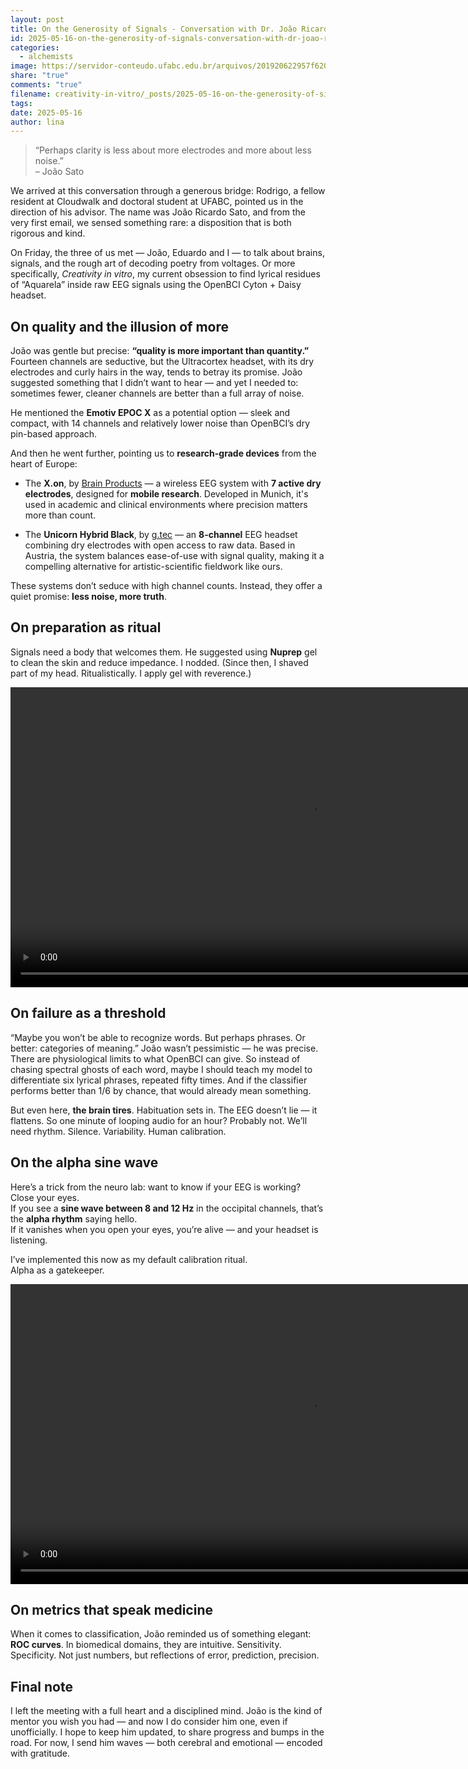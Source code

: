 ```yaml
---
layout: post
title: On the Generosity of Signals - Conversation with Dr. João Ricardo Sato
id: 2025-05-16-on-the-generosity-of-signals-conversation-with-dr-joao-ricardo-sato.md
categories:
  - alchemists
image: https://servidor-conteudo.ufabc.edu.br/arquivos/201920622957f62088250176c285547ba/servletrecuperafoto.jpeg
share: "true"
comments: "true"
filename: creativity-in-vitro/_posts/2025-05-16-on-the-generosity-of-signals-conversation-with-dr-joao-ricardo-sato.md
tags: 
date: 2025-05-16
author: lina
---
```


> “Perhaps clarity is less about more electrodes and more about less noise.”  
> – João Sato

We arrived at this conversation through a generous bridge: Rodrigo, a fellow resident at Cloudwalk and doctoral student at UFABC, pointed us in the direction of his advisor. The name was João Ricardo Sato, and from the very first email, we sensed something rare: a disposition that is both rigorous and kind.

On Friday, the three of us met — João, Eduardo and I — to talk about brains, signals, and the rough art of decoding poetry from voltages. Or more specifically, _Creativity in vitro_, my current obsession to find lyrical residues of “Aquarela” inside raw EEG signals using the OpenBCI Cyton + Daisy headset.

## On quality and the illusion of more

João was gentle but precise: **“quality is more important than quantity.”** Fourteen channels are seductive, but the Ultracortex headset, with its dry electrodes and curly hairs in the way, tends to betray its promise. João suggested something that I didn’t want to hear — and yet I needed to: sometimes fewer, cleaner channels are better than a full array of noise.

He mentioned the **Emotiv EPOC X** as a potential option — sleek and compact, with 14 channels and relatively lower noise than OpenBCI’s dry pin-based approach.

And then he went further, pointing us to **research-grade devices** from the heart of Europe:

- The **X.on**, by [Brain Products](https://shop.brainproducts.com/brand/x-on/) — a wireless EEG system with **7 active dry electrodes**, designed for **mobile research**. Developed in Munich, it's used in academic and clinical environments where precision matters more than count.
    
- The **Unicorn Hybrid Black**, by [g.tec](https://www.gtec.at/product/unicorn-hybrid-black/) — an **8-channel** EEG headset combining dry electrodes with open access to raw data. Based in Austria, the system balances ease-of-use with signal quality, making it a compelling alternative for artistic-scientific fieldwork like ours.

These systems don’t seduce with high channel counts. Instead, they offer a quiet promise: **less noise, more truth**.

## On preparation as ritual

Signals need a body that welcomes them. He suggested using **Nuprep** gel to clean the skin and reduce impedance. I nodded. (Since then, I shaved part of my head. Ritualistically. I apply gel with reverence.)

<div style="width:80%;height:480px;background-color:black;text-align:center;">
  <video style="height:100%;" controls>
    <source src="https://video-downloads.googleusercontent.com/ADGPM2lVQFuzQiI2s-QKapofNqRy9ekAZLL6_uK66SwaXoLZdcDP5SsOkOL0QZT1qipsN5y07bA9BSTZzXQA7dH93Z3Q682P8khk_9eIWgr1-gYHpHFzu9Km6O7xr908P0p-XCSCJ4Jm1LC2AuEm9ODuDZylBBUDWI3sVbONfea47MS3sLuBQM9MEkkl7JKOxTaEt9WZt3dXpPG6e2tVviUo2zjet0MykriueCXQ54BuX7ThXmXiQq4wT_GRZDpT0pqULO5uG6BY1lpolvjEui4lOc99jR2K4wLLVqfeX777ZwfJjnFBYijwkrTxmkos2KvColoNvM5zyhwONgLK_zjfAq6ty0WL2WFifDK_VscB1EDNFwYLbZJi04UccITPAAPLGGVognmdcX6Zf9sDYEmkazLHmnogCH7szMC0_XReG7ZF9irPOmzL6qFUsPm2zUzdOflia_gr9DCWL2bVQgPjQ2DaCctb8ojjbvQ2m3ieH-8_v1c-jfmXH5M8cvspjGbxy_dSmu4WYg1qFhS1wWnk3msYjDo_MmaxLoirvgRPAuXJ-YO947BP63aYjxjDdcfLqXMpoTBUVLIThzci38b0uOIBhYn3vE9bL-0wcnzsDwb8Vo7EiH04gvI9RK-Nae3kDV3MB71KyE5Q9rfKpOcrgRf848ULTNyaf1KNaqBCwtDU-hWYd4k2PBTx02XTJ1PTvP_FXZBI3QRpbZLY14FceSOzPtlHD3kYU5zZAtrDS902Q-sEhlOKowrcsCj2CujOdFi_7EArBpyprk4WLvV8NljmIcAZLZvD0ICG5oe5N7iWCzrvnP3_mziDynbgBSrTX01kMkABI1nl0-jDXVCpVE_1_eXYCsXddNfWY6FrHgi1jTdDZMiF81h3J-xj0Iq0hAHYApC5TpfCZ8xhh1HDtHVRQHk9I7kLcR-LpPdIlj7TxL41SBbLOG5Obxa890VI6AKJZNcvI5pPaz-RxNyr9xrz5EhAG9uHGZHoY4Sjjeetvu7afrSJymfXfBSwgGX0dvKE9u7KyQfVNFkq7MqkqwFlAMlKN19uA_UF5UfclcT0Uq_--87figMzGUiQaiqMDyizCOkEgJIL2UGMWu7V1R0z7dnYMG0q-YymKADXBkEfLIRd_NHsAuUntxvUryLtGdTW_VseM-_QdE7qZvu_7-MWcKxaCLRTffoDocciJQCKSCo_QLA?authuser=0" type="video/mp4">
  </video>
</div>

## On failure as a threshold

“Maybe you won’t be able to recognize words. But perhaps phrases. Or better: categories of meaning.” João wasn’t pessimistic — he was precise. There are physiological limits to what OpenBCI can give. So instead of chasing spectral ghosts of each word, maybe I should teach my model to differentiate six lyrical phrases, repeated fifty times. And if the classifier performs better than 1/6 by chance, that would already mean something.

But even here, **the brain tires**. Habituation sets in. The EEG doesn’t lie — it flattens. So one minute of looping audio for an hour? Probably not. We’ll need rhythm. Silence. Variability. Human calibration.

## On the alpha sine wave

Here’s a trick from the neuro lab: want to know if your EEG is working? Close your eyes.  
If you see a **sine wave between 8 and 12 Hz** in the occipital channels, that’s the **alpha rhythm** saying hello.  
If it vanishes when you open your eyes, you’re alive — and your headset is listening.

I’ve implemented this now as my default calibration ritual.  
Alpha as a gatekeeper.

<div style="width:100%;height:480px;background-color:black;text-align:center;">
  <video style="height:100%;" controls>
    <source src="https://video-downloads.googleusercontent.com/ADGPM2m0RSPTIQAuVnQdI48o9IvZJjWj3BpsZRSbolFWeGKlqN7EOYKEU7ri2Ll5Wy4fZp-P_vJMDDGwTG0Z1KqPC4LARE1fcrU10vU9R-QUaHgxb86s3L7TeYPUcgb5S6YDAc1Kx9WVlVXgT3LVhCqdu0K9dgKmm_GeLuRBa8eqd_OmsRA4yUIfPqGvryK7Hay5eV7gfv1_sw69WNx8jYBy-pXFY9TBjtHeHByZeoJSu0MH88FfS0a2kSxv_50mwojwJkF-EISDGJjq-QTgkYJyJeVlDGmDuJxVzFoeo3tUfqZjqRmnOWioym-eFcitHE--bOS_-EMluK2LoRz8gXw6XNB3QVWqfDJbHKYqRmG9QmVbFYkgyU-xnL8BNhujw42BwqaDLQYdesS28FleG74_0mGHWQD0Ij6dWcy7FHX267fiiu3nRUJ-WJIWbCmHUVd6xpt3zX-BLjME4SUCR7Yk0a2mBjadh8KY8t7aZE1LAuNnpDQmllJyibDtIdUrE1JHuRtDnl7_ZcSBNIWcQSiJXolT28k6jdHp2gdv-eq2eyD2hgJ_HApRrqbncSito4sJFfRLm0DBDAxq4Ly0k23REt4to1U2zUOrIRXmeVGXvtsfmZa8OoC-aHldSYvFzpeUyW19GL0foEsVTwhSeVV9HpZDUfJPQjAVQIKKun20oDM4s-Sln0rzRU-tRCqpiLNNDvOulyoip7SS91KlE42gIKM7mg7jO_fqMeKiSKJsE_Ra-sgvqLbt1dgo6lSOpBkXYYMlhyI28BZmAKQZAG9CJBfjSNFmnywitIMmzCBt0nKih6Rm6-xjaEFMAdGoBUeTzzRdnQRBZgBBJhaomvUpC-ZVy76yLwCSDc7cE6gcQlrUiBSvE7raMTxeauYEZ4AAER3nzAqhb5ICpedprkqS-GDLotzGMa3qPznUZA3WKFd74PI1UPU2lZZuAV-CdkQBqM_kXd6tFwQZqMWb9hvM9ahgiJ5psj05-oFIPU0gjfEwyDM44Qr4KhXSTZwjv3x9idivaVYzK7R3ARnkb6O96Q4lzuo0cdqfzqNkRL-pMtFzdj2IjQ5P4H1u92gxNdsSdvZCjNXbQLUE_iH6tfby35zt_GutlOiQnz8TqvedS3YE6N_i1cBX7zxy35-ldW0LHK7sWiEk9al4Zdtm8tdpamMz6obD5lMHQ3FqvX16MfGL0FMfNEI?authuser=0" type="video/mp4">
  </video>
</div>


## On metrics that speak medicine

When it comes to classification, João reminded us of something elegant: **ROC curves**. In biomedical domains, they are intuitive. Sensitivity. Specificity. Not just numbers, but reflections of error, prediction, precision.

## Final note

I left the meeting with a full heart and a disciplined mind. João is the kind of mentor you wish you had — and now I do consider him one, even if unofficially. I hope to keep him updated, to share progress and bumps in the road. For now, I send him waves — both cerebral and emotional — encoded with gratitude.


